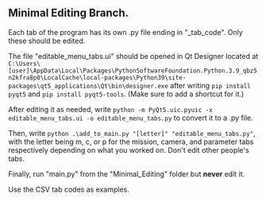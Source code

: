 ## Minimal Editing Branch.

Each tab of the program has its own .py file ending in "_tab_code".
Only these should be edited.

The file "editable_menu_tabs.ui" should be opened in Qt Designer located at `C:\Users\[user]\AppData\Local\Packages\PythonSoftwareFoundation.Python.3.9_qbz5n2kfra8p0\LocalCache\local-packages\Python39\site-packages\qt5_applications\Qt\bin\designer.exe` after writing `pip install pyqt5` and `pip install pyqt5-tools`. (Make sure to add a shortcut for it.)

After editing it as needed, write `python -m PyQt5.uic.pyuic -x editable_menu_tabs.ui -o editable_menu_tabs.py` to convert it to a .py file.

Then, write `python .\add_to_main.py "[letter]" "editable_menu_tabs.py"`, with the letter being m, c, or p for the mission, camera, and parameter tabs respectively depending on what you worked on. Don't edit other people's tabs.

Finally, run "main.py" from the "Minimal_Editing" folder but **never** edit it.

Use the CSV tab codes as examples.